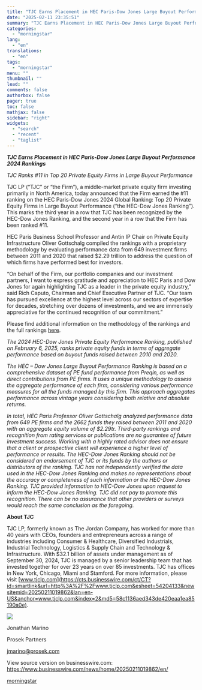 ```yaml
---
title: "TJC Earns Placement in HEC Paris-Dow Jones Large Buyout Performance 2024 Rankings"
date: "2025-02-11 23:35:51"
summary: "TJC Earns Placement in HEC Paris-Dow Jones Large Buyout Performance 2024 Rankings TJC Ranks #11 in Top 20 Private Equity Firms in Large Buyout Performance TJC LP (“TJC” or “the Firm”), a middle-market private equity firm investing primarily in North America, today announced that the Firm earned the #11 ranking..."
categories:
  - "morningstar"
lang:
  - "en"
translations:
  - "en"
tags:
  - "morningstar"
menu: ""
thumbnail: ""
lead: ""
comments: false
authorbox: false
pager: true
toc: false
mathjax: false
sidebar: "right"
widgets:
  - "search"
  - "recent"
  - "taglist"
---
```


***TJC Earns Placement in HEC Paris-Dow Jones Large Buyout Performance 2024 Rankings***

*TJC Ranks #11 in Top 20 Private Equity Firms in Large Buyout Performance*

TJC LP (“TJC” or “the Firm”), a middle-market private equity firm investing primarily in North America, today announced that the Firm earned the #11 ranking on the HEC Paris-Dow Jones 2024 Global Ranking: Top 20 Private Equity Firms in Large Buyout Performance (“the HEC-Dow Jones Ranking”). This marks the third year in a row that TJC has been recognized by the HEC-Dow Jones Ranking, and the second year in a row that the Firm has been ranked #11.

HEC Paris Business School Professor and Antin IP Chair on Private Equity Infrastructure Oliver Gottschalg compiled the rankings with a proprietary methodology by evaluating performance data from 649 investment firms between 2011 and 2020 that raised $2.29 trillion to address the question of which firms have performed best for investors.

“On behalf of the Firm, our portfolio companies and our investment partners, I want to express gratitude and appreciation to HEC Paris and Dow Jones for again highlighting TJC as a leader in the private equity industry,” said Rich Caputo, Chairman and Chief Executive Partner of TJC. “Our team has pursued excellence at the highest level across our sectors of expertise for decades, stretching over dozens of investments, and we are immensely appreciative for the continued recognition of our commitment.”

Please find additional information on the methodology of the rankings and the full rankings [here](https://cts.businesswire.com/ct/CT?id=smartlink&url=https%3A%2F%2Fwww.hec.edu%2Fen%2Fnews-room%2Fus-based-private-equity-firms-dominate-top-10-spots-latest-large-buyout-performance-ranking&esheet=54204133&newsitemid=20250211019862&lan=en-US&anchor=here&index=1&md5=256abb3c7e9c626bab41df335b35b4ad).

*The 2024 HEC-Dow Jones Private Equity Performance Ranking, published on February 6, 2025, ranks private equity funds in terms of aggregate performance based on buyout funds raised between 2010 and 2020.*

*The HEC – Dow Jones Large Buyout Performance Ranking is based on a comprehensive dataset of PE fund performance from Preqin, as well as direct contributions from PE firms. It uses a unique methodology to assess the aggregate performance of each firm, considering various performance measures for all the funds managed by this firm. This approach aggregates performance across vintage years considering both relative and absolute returns.*

*In total, HEC Paris Professor Oliver Gottschalg analyzed performance data from 649 PE firms and the 2662 funds they raised between 2011 and 2020 with an aggregate equity volume of $2.29tr. Third-party rankings and recognition from rating services or publications are no guarantee of future investment success. Working with a highly rated advisor does not ensure that a client or prospective client will experience a higher level of performance or results. The HEC-Dow Jones Ranking should not be considered an endorsement of TJC or its funds by the authors or distributors of the ranking. TJC has not independently verified the data used in the HEC-Dow Jones Ranking and makes no representations about the accuracy or completeness of such information or the HEC-Dow Jones Ranking. TJC provided information to HEC-Dow Jones upon request to inform the HEC-Dow Jones Ranking. TJC did not pay to promote this recognition. There can be no assurance that other providers or surveys would reach the same conclusion as the foregoing.*

**About TJC**

TJC LP, formerly known as The Jordan Company, has worked for more than 40 years with CEOs, founders and entrepreneurs across a range of industries including Consumer & Healthcare, Diversified Industrials, Industrial Technology, Logistics & Supply Chain and Technology & Infrastructure. With $32.1 billion of assets under management as of September 30, 2024, TJC is managed by a senior leadership team that has invested together for over 23 years on over 85 investments. TJC has offices in New York, Chicago, Miami and Stamford. For more information, please visit [www.tjclp.com](https://cts.businesswire.com/ct/CT?id=smartlink&url=http%3A%2F%2Fwww.tjclp.com&esheet=54204133&newsitemid=20250211019862&lan=en-US&anchor=www.tjclp.com&index=2&md5=58c1136aed343de420eaa1ea85190a0e).

 ![](https://cts.businesswire.com/ct/CT?id=bwnews&sty=20250211019862r1&sid=mstr3&distro=nx&lang=en)

Jonathan Marino
  
Prosek Partners
  
[jmarino@prosek.com](mailto:jmarino@prosek.com)

View source version on businesswire.com: <https://www.businesswire.com/news/home/20250211019862/en/>

[morningstar](https://www.morningstar.com/news/business-wire/20250211019862/tjc-earns-placement-in-hec-paris-dow-jones-large-buyout-performance-2024-rankings)
